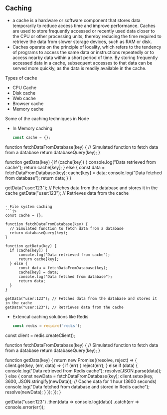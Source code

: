 ## Caching

- a cache is a hardware or software component that stores data temporarily to reduce access time and improve performance. Caches are used to store frequently accessed or recently used data closer to the CPU or other processing units, thereby reducing the time required to retrieve the data from slower storage devices, such as RAM or disk.
- Caches operate on the principle of locality, which refers to the tendency of programs to access the same data or instructions repeatedly or to access nearby data within a short period of time. By storing frequently accessed data in a cache, subsequent accesses to that data can be served more quickly, as the data is readily available in the cache.

Types of cache
- CPU Cache
- Disk cache
- Web cache
- Browser cache
- Memory cache

Some of the caching techniques in Node

- In Memory caching
  ```js
  const cache = {};

function fetchDataFromDatabase(key) {
    // Simulated function to fetch data from a database
    return databaseQuery(key);
}

function getData(key) {
    if (cache[key]) {
        console.log("Data retrieved from cache");
        return cache[key];
    } else {
        const data = fetchDataFromDatabase(key);
        cache[key] = data;
        console.log("Data fetched from database");
        return data;
    }
}

getData("user:123"); // Fetches data from the database and stores it in the cache
getData("user:123"); // Retrieves data from the cache
  ```

- File system caching
```js
const cache = {};

function fetchDataFromDatabase(key) {
    // Simulated function to fetch data from a database
    return databaseQuery(key);
}

function getData(key) {
    if (cache[key]) {
        console.log("Data retrieved from cache");
        return cache[key];
    } else {
        const data = fetchDataFromDatabase(key);
        cache[key] = data;
        console.log("Data fetched from database");
        return data;
    }
}

getData("user:123"); // Fetches data from the database and stores it in the cache
getData("user:123"); // Retrieves data from the cache
```

- Extencal caching solutions like Redis 
  ```js
  const redis = require('redis');
const client = redis.createClient();

function fetchDataFromDatabase(key) {
    // Simulated function to fetch data from a database
    return databaseQuery(key);
}

function getData(key) {
    return new Promise((resolve, reject) => {
        client.get(key, (err, data) => {
            if (err) {
                reject(err);
            } else if (data) {
                console.log("Data retrieved from Redis cache");
                resolve(JSON.parse(data));
            } else {
                const newData = fetchDataFromDatabase(key);
                client.setex(key, 3600, JSON.stringify(newData)); // Cache data for 1 hour (3600 seconds)
                console.log("Data fetched from database and stored in Redis cache");
                resolve(newData);
            }
        });
    });
}

getData("user:123")
    .then(data => console.log(data))
    .catch(err => console.error(err));
  ```